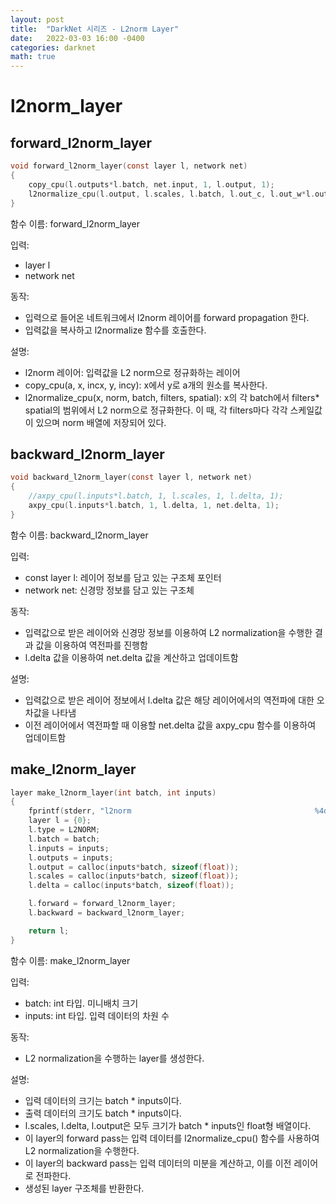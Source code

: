 ```yaml
---
layout: post
title:  "DarkNet 시리즈 - L2norm Layer"
date:   2022-03-03 16:00 -0400
categories: darknet
math: true
---
```


# l2norm\_layer

## forward\_l2norm\_layer

```c
void forward_l2norm_layer(const layer l, network net)
{
    copy_cpu(l.outputs*l.batch, net.input, 1, l.output, 1);
    l2normalize_cpu(l.output, l.scales, l.batch, l.out_c, l.out_w*l.out_h);
}
```

함수 이름: forward\_l2norm\_layer

입력:&#x20;

* layer l
* network net

동작:&#x20;

* 입력으로 들어온 네트워크에서 l2norm 레이어를 forward propagation 한다.&#x20;
* 입력값을 복사하고 l2normalize 함수를 호출한다.

설명:

* l2norm 레이어: 입력값을 L2 norm으로 정규화하는 레이어
* copy\_cpu(a, x, incx, y, incy): x에서 y로 a개의 원소를 복사한다.
* l2normalize\_cpu(x, norm, batch, filters, spatial): x의 각 batch에서 filters\* spatial의 범위에서 L2 norm으로 정규화한다. 이 때, 각 filters마다 각각 스케일값이 있으며 norm 배열에 저장되어 있다.



## backward\_l2norm\_layer

```c
void backward_l2norm_layer(const layer l, network net)
{
    //axpy_cpu(l.inputs*l.batch, 1, l.scales, 1, l.delta, 1);
    axpy_cpu(l.inputs*l.batch, 1, l.delta, 1, net.delta, 1);
}
```

함수 이름: backward\_l2norm\_layer

입력:

* const layer l: 레이어 정보를 담고 있는 구조체 포인터
* network net: 신경망 정보를 담고 있는 구조체

동작:

* 입력값으로 받은 레이어와 신경망 정보를 이용하여 L2 normalization을 수행한 결과 값을 이용하여 역전파를 진행함
* l.delta 값을 이용하여 net.delta 값을 계산하고 업데이트함

설명:

* 입력값으로 받은 레이어 정보에서 l.delta 값은 해당 레이어에서의 역전파에 대한 오차값을 나타냄
* 이전 레이어에서 역전파할 때 이용할 net.delta 값을 axpy\_cpu 함수를 이용하여 업데이트함



## make\_l2norm\_layer

```c
layer make_l2norm_layer(int batch, int inputs)
{
    fprintf(stderr, "l2norm                                         %4d\n",  inputs);
    layer l = {0};
    l.type = L2NORM;
    l.batch = batch;
    l.inputs = inputs;
    l.outputs = inputs;
    l.output = calloc(inputs*batch, sizeof(float));
    l.scales = calloc(inputs*batch, sizeof(float));
    l.delta = calloc(inputs*batch, sizeof(float));

    l.forward = forward_l2norm_layer;
    l.backward = backward_l2norm_layer;

    return l;
}
```

함수 이름: make\_l2norm\_layer&#x20;

입력:

* batch: int 타입. 미니배치 크기
* inputs: int 타입. 입력 데이터의 차원 수

동작:&#x20;

* L2 normalization을 수행하는 layer를 생성한다.

설명:

* 입력 데이터의 크기는 batch \* inputs이다.
* 출력 데이터의 크기도 batch \* inputs이다.
* l.scales, l.delta, l.output은 모두 크기가 batch \* inputs인 float형 배열이다.
* 이 layer의 forward pass는 입력 데이터를 l2normalize\_cpu() 함수를 사용하여 L2 normalization을 수행한다.
* 이 layer의 backward pass는 입력 데이터의 미분을 계산하고, 이를 이전 레이어로 전파한다.
* 생성된 layer 구조체를 반환한다.
